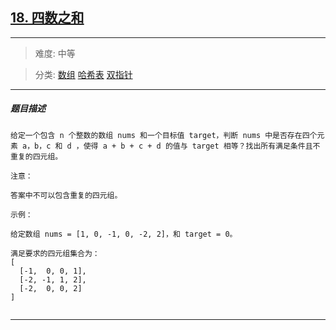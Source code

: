 ## [18. 四数之和](https://leetcode-cn.com/problems/4sum/)

---

> 难度: 中等

> 分类:  [数组](https://leetcode-cn.com/tag/array/)  [哈希表](https://leetcode-cn.com/tag/hash-table/)  [双指针](https://leetcode-cn.com/tag/two-pointers/) 

---

##### 题目描述

```
给定一个包含 n 个整数的数组 nums 和一个目标值 target，判断 nums 中是否存在四个元素 a，b，c 和 d ，使得 a + b + c + d 的值与 target 相等？找出所有满足条件且不重复的四元组。

注意：

答案中不可以包含重复的四元组。

示例：

给定数组 nums = [1, 0, -1, 0, -2, 2]，和 target = 0。

满足要求的四元组集合为：
[
  [-1,  0, 0, 1],
  [-2, -1, 1, 2],
  [-2,  0, 0, 2]
]


```

---
